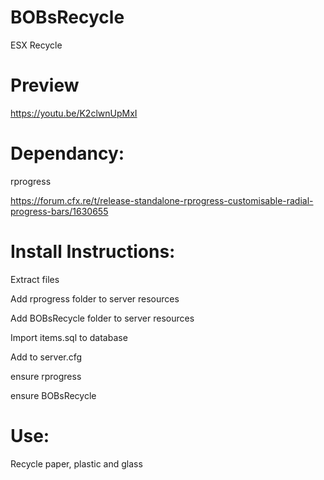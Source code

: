 # BOBsRecycle

ESX Recycle

# Preview

https://youtu.be/K2clwnUpMxI

# Dependancy:

rprogress

https://forum.cfx.re/t/release-standalone-rprogress-customisable-radial-progress-bars/1630655

# Install Instructions:

Extract files

Add rprogress folder to server resources

Add BOBsRecycle folder to server resources

Import items.sql to database

Add to server.cfg

ensure rprogress

ensure BOBsRecycle

# Use:

Recycle paper, plastic and glass